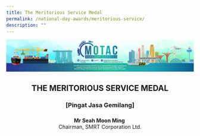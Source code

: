 ```yaml
---
title: The Meritorious Service Medal
permalink: /national-day-awards/meritorious-service/
description: ""
---
```

![](/images/hero.png)

<center>
<h2>THE MERITORIOUS SERVICE MEDAL</h2>
<h3>[Pingat Jasa Gemilang]<h3>
</center>

<center>
<p><b>Mr Seah Moon Ming </b><br>Chairman, SMRT Corporation Ltd.</p>
</center>